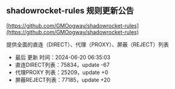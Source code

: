 ## shadowrocket-rules 规则更新公告

[https://github.com/GMOogway/shadowrocket-rules](https://github.com/GMOogway/shadowrocket-rules)

提供全面的直连（DIRECT）、代理（PROXY）、屏蔽（REJECT）列表
- 最后 更新 时间：2024-06-20 06:35:03
- 直连DIRECT列表：75834，update -67
- 代理PROXY 列表：25209，update +0
- 屏蔽REJECT列表：77185，update +20